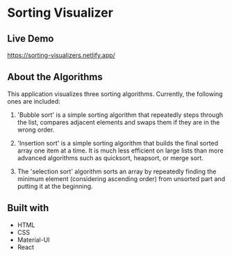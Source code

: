 # Sorting Visualizer

## Live Demo

https://sorting-visualizers.netlify.app/

## About the Algorithms

This application visualizes three sorting algorithms. Currently, the following ones are included:

1. 'Bubble sort' is a simple sorting algorithm that repeatedly steps through the list, compares adjacent elements and swaps them if they are in the wrong order.

2. 'Insertion sort' is a simple sorting algorithm that builds the final sorted array one item at a time. It is much less efficient on large lists than more advanced algorithms such as quicksort, heapsort, or merge sort.

3. The 'selection sort' algorithm sorts an array by repeatedly finding the minimum element (considering ascending order) from unsorted part and putting it at the beginning.

## Built with

* HTML
* CSS
* Material-UI
* React
